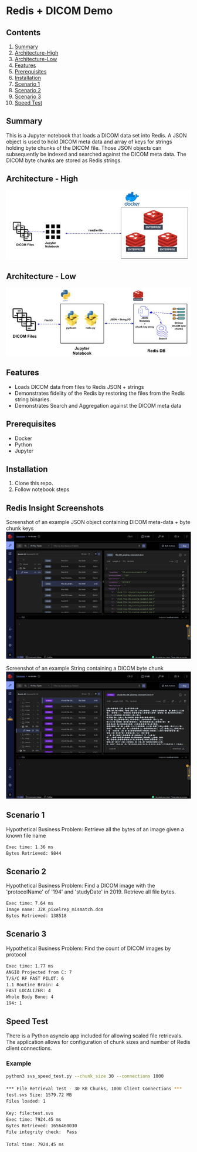 # Redis + DICOM Demo  

## Contents
1.  [Summary](#summary)
2.  [Architecture-High](#arch-high)
3.  [Architecture-Low](#arch-low)
4.  [Features](#features)
5.  [Prerequisites](#prerequisites)
6.  [Installation](#installation)
7.  [Scenario 1](#scenario1)
8.  [Scenario 2](#scenario2)
9.  [Scenario 3](#scenario3)
10. [Speed Test](#speedtest)

## Summary <a name="summary"></a>
This is a Jupyter notebook that loads a DICOM data set into Redis.  A JSON object is used to hold DICOM meta data and array of keys for strings holding byte chunks of the DICOM file.  Those JSON objects can subsequently be indexed and searched against the DICOM meta data. The DICOM byte chunks are stored as Redis strings. 

## Architecture - High <a name="arch-high"></a>
![architecture](./images/Dicom_Arch_High.jpg)  

## Architecture - Low <a name="arch-low"></a>
![architecture](./images/Dicom_Arch_Low.jpg)  

## Features <a name="features"></a>
- Loads DICOM data from files to Redis JSON + strings
- Demonstrates fidelity of the Redis by restoring the files from the Redis string binaries.
- Demonstrates Search and Aggregation against the DICOM meta data 

## Prerequisites <a name="prerequisites"></a>
- Docker
- Python
- Jupyter

## Installation <a name="installation"></a>
1. Clone this repo.
2. Follow notebook steps

## Redis Insight Screenshots <a name="insight"></a>
Screenshot of an example JSON object containing DICOM meta-data + byte chunk keys
![insight-json](./images/insight_json.png)  

Screenshot of an example String containing a DICOM byte chunk
![insight-json](./images/insight_string.png) 

## Scenario 1 <a name="scenario1"></a>
Hypothetical Business Problem: Retrieve all the bytes of an image given a known file name
```bash
Exec time: 1.36 ms
Bytes Retrieved: 9844
```

## Scenario 2 <a name="scenario2"></a>
Hypothetical Business Problem: Find a DICOM image with the 'protocolName' of '194' and 'studyDate' in 2019.  Retrieve all file bytes.
```bash
Exec time: 7.64 ms
Image name: J2K_pixelrep_mismatch.dcm
Bytes Retrieved: 138518
```

## Scenario 3 <a name="scenario3"></a>
Hypothetical Business Problem: Find the count of DICOM images by protocol
```bash
Exec time: 1.77 ms
ANGIO Projected from C: 7
T/S/C RF FAST PILOT: 6
1.1 Routine Brain: 4
FAST LOCALIZER: 4
Whole Body Bone: 4
194: 1
```

## Speed Test <a name="speedtest"></a>
There is a Python asyncio app included for allowing scaled file retrievals.  The application allows for configuration of chunk sizes and number of Redis client connections.
### Example
```bash
python3 svs_speed_test.py --chunk_size 30 --connections 1000

*** File Retrieval Test - 30 KB Chunks, 1000 Client Connections ***
test.svs Size: 1579.72 MB
Files loaded: 1

Key: file:test.svs
Exec time: 7924.45 ms
Bytes Retrieved: 1656460030
File integrity check:  Pass

Total time: 7924.45 ms
```